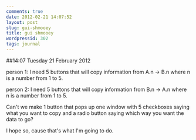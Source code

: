 ```yaml
---
comments: true
date: 2012-02-21 14:07:52
layout: post
slug: gui-shmooey
title: gui shmooey
wordpressid: 302
tags: journal
---
```


##14:07 Tuesday 21 February 2012

person 1: I need 5 buttons that will copy information from A.n -> B.n where n is a number from 1 to 5.

 

person 2: I need 5 buttons that will copy information from B.n -> A.n where n is a number from 1 to 5.

 

Can't we make 1 button that pops up one window with 5 checkboxes saying what you want to copy and a radio button saying which way you want the data to go?

 

I hope so, cause that's what I'm going to do.
